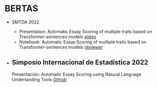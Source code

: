 # BERTAS

- SMTDA 2022

  - Presentation: Automatic Essay Scoring of multiple traits based on Transformer-sentences models [slides](https://nbviewer.org/github/AprendizajeProfundo/BERTAS/blob/main/Presentacion/nlp_PracticaAutomatic_Scoring-Presentation.slides.html#/)
  - Notebook: Automatic Essay Scoring of multiple traits based on Transformer-sentences models [nbviewer](https://nbviewer.org/github/AprendizajeProfundo/BERTAS/blob/main/Notebooks/05_Scoring_Model_FastText.ipynb)

- Simposio Internacional de Estadística 2022
  - 
  
  Presentación: Automatic Essay Scoring using Natural Language Undertanding Tools [Github](https://github.com/AprendizajeProfundo/BERTAS/blob/main/Cuadernos/Automatic_Scoring-Simposio-2022.ipynb)

